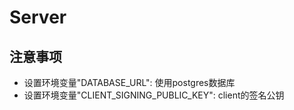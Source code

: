 # Server

## 注意事项
- 设置环境变量"DATABASE_URL": 使用postgres数据库
- 设置环境变量"CLIENT_SIGNING_PUBLIC_KEY": client的签名公钥